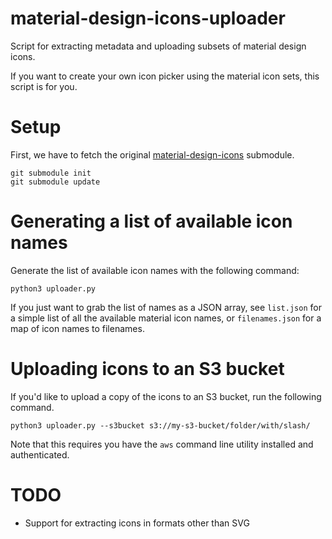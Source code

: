 # material-design-icons-uploader
Script for extracting metadata and uploading subsets of material design icons.

If you want to create your own icon picker using the material icon sets, this script is for you.

# Setup

First, we have to fetch the original [material-design-icons](https://github.com/google/material-design-icons) submodule.

```
git submodule init
git submodule update
```

# Generating a list of available icon names

Generate the list of available icon names with the following command:

```
python3 uploader.py
```

If you just want to grab the list of names as a JSON array, see `list.json` for a simple list of all the available material icon names, or `filenames.json` for a map of icon names to filenames.

# Uploading icons to an S3 bucket

If you'd like to upload a copy of the icons to an S3 bucket, run the following command.

```
python3 uploader.py --s3bucket s3://my-s3-bucket/folder/with/slash/
```

Note that this requires you have the `aws` command line utility installed and authenticated.

# TODO

- Support for extracting icons in formats other than SVG
